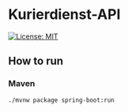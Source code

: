 # Kurierdienst-API
[![License: MIT](https://img.shields.io/badge/License-MIT-yellow.svg)](https://opensource.org/licenses/MIT)

## How to run

### Maven

```shell
./mvnw package spring-boot:run
```
